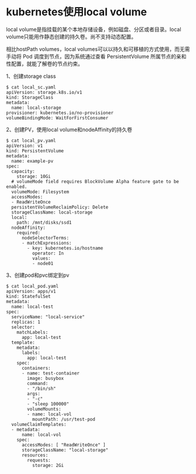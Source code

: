 kubernetes使用local volume
===

local volume是指挂载的某个本地存储设备，例如磁盘、分区或者目录。local volume只能用作静态创建的持久卷。尚不支持动态配置。

相比hostPath volumes，local volumes可以以持久和可移植的方式使用，而无需手动将 Pod 调度到节点，因为系统通过查看 PersistentVolume 所属节点的亲和性配置，就能了解卷的节点约束。

1、创建storage class
```
$ cat local_sc.yaml
apiVersion: storage.k8s.io/v1
kind: StorageClass
metadata:
  name: local-storage
provisioner: kubernetes.io/no-provisioner
volumeBindingMode: WaitForFirstConsumer
```

2、创建PV，使用local volume和nodeAffinity的持久卷
```
$ cat local_pv.yaml
apiVersion: v1
kind: PersistentVolume
metadata:
  name: example-pv
spec:
  capacity:
    storage: 10Gi
  # volumeMode field requires BlockVolume Alpha feature gate to be enabled.
  volumeMode: Filesystem
  accessModes:
  - ReadWriteOnce
  persistentVolumeReclaimPolicy: Delete
  storageClassName: local-storage
  local:
    path: /mnt/disks/ssd1
  nodeAffinity:
    required:
      nodeSelectorTerms:
      - matchExpressions:
        - key: kubernetes.io/hostname
          operator: In
          values:
          - node01
```



3、创建pod和pvc绑定到pv
```
$ cat local_pod.yaml
apiVersion: apps/v1
kind: StatefulSet
metadata:
  name: local-test
spec:
  serviceName: "local-service"
  replicas: 1
  selector:
    matchLabels:
      app: local-test
  template:
    metadata:
      labels:
        app: local-test
    spec:
      containers:
      - name: test-container
        image: busybox
        command:
        - "/bin/sh"
        args:
        - "-c"
        - "sleep 100000"
        volumeMounts:
        - name: local-vol
          mountPath: /usr/test-pod
  volumeClaimTemplates:
  - metadata:
      name: local-vol
    spec:
      accessModes: [ "ReadWriteOnce" ]
      storageClassName: "local-storage"
      resources:
        requests:
          storage: 2Gi
```
